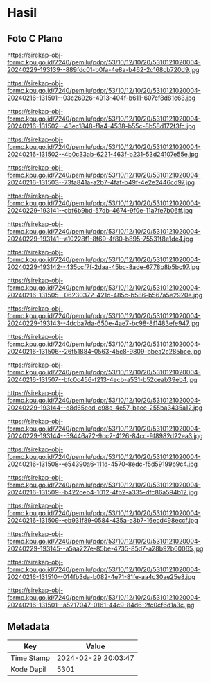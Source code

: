 # Hasil

## Foto C Plano

https://sirekap-obj-formc.kpu.go.id/7240/pemilu/pdpr/53/10/12/10/20/5310121020004-20240229-193139--889fdc01-b0fa-4e8a-b462-2c168cb720d9.jpg

https://sirekap-obj-formc.kpu.go.id/7240/pemilu/pdpr/53/10/12/10/20/5310121020004-20240216-131501--03c26926-4913-404f-b611-607cf8d81c63.jpg

https://sirekap-obj-formc.kpu.go.id/7240/pemilu/pdpr/53/10/12/10/20/5310121020004-20240216-131502--43ec1848-f1a4-4538-b55c-8b58d172f3fc.jpg

https://sirekap-obj-formc.kpu.go.id/7240/pemilu/pdpr/53/10/12/10/20/5310121020004-20240216-131502--4b0c33ab-6221-463f-b231-53d24107e55e.jpg

https://sirekap-obj-formc.kpu.go.id/7240/pemilu/pdpr/53/10/12/10/20/5310121020004-20240216-131503--73fa841a-a2b7-4faf-b49f-4e2e2446cd97.jpg

https://sirekap-obj-formc.kpu.go.id/7240/pemilu/pdpr/53/10/12/10/20/5310121020004-20240229-193141--cbf6b9bd-57db-4674-9f0e-11a7fe7b06ff.jpg

https://sirekap-obj-formc.kpu.go.id/7240/pemilu/pdpr/53/10/12/10/20/5310121020004-20240229-193141--a10228f1-8f69-4f80-b895-75531f8e1de4.jpg

https://sirekap-obj-formc.kpu.go.id/7240/pemilu/pdpr/53/10/12/10/20/5310121020004-20240229-193142--435ccf7f-2daa-45bc-8ade-6778b8b5bc97.jpg

https://sirekap-obj-formc.kpu.go.id/7240/pemilu/pdpr/53/10/12/10/20/5310121020004-20240216-131505--06230372-421d-485c-b586-b567a5e2920e.jpg

https://sirekap-obj-formc.kpu.go.id/7240/pemilu/pdpr/53/10/12/10/20/5310121020004-20240229-193143--4dcba7da-650e-4ae7-bc98-8f1483efe947.jpg

https://sirekap-obj-formc.kpu.go.id/7240/pemilu/pdpr/53/10/12/10/20/5310121020004-20240216-131506--26f51884-0563-45c8-9809-bbea2c285bce.jpg

https://sirekap-obj-formc.kpu.go.id/7240/pemilu/pdpr/53/10/12/10/20/5310121020004-20240216-131507--bfc0c456-f213-4ecb-a531-b52ceab39eb4.jpg

https://sirekap-obj-formc.kpu.go.id/7240/pemilu/pdpr/53/10/12/10/20/5310121020004-20240229-193144--d8d65ecd-c98e-4e57-baec-255ba3435a12.jpg

https://sirekap-obj-formc.kpu.go.id/7240/pemilu/pdpr/53/10/12/10/20/5310121020004-20240229-193144--59446a72-9cc2-4126-84cc-9f8982d22ea3.jpg

https://sirekap-obj-formc.kpu.go.id/7240/pemilu/pdpr/53/10/12/10/20/5310121020004-20240216-131508--e54390a6-111d-4570-8edc-f5d59199b9c4.jpg

https://sirekap-obj-formc.kpu.go.id/7240/pemilu/pdpr/53/10/12/10/20/5310121020004-20240216-131509--b422ceb4-1012-4fb2-a335-dfc86a594b12.jpg

https://sirekap-obj-formc.kpu.go.id/7240/pemilu/pdpr/53/10/12/10/20/5310121020004-20240216-131509--eb931f89-0584-435a-a3b7-16ecd498eccf.jpg

https://sirekap-obj-formc.kpu.go.id/7240/pemilu/pdpr/53/10/12/10/20/5310121020004-20240229-193145--a5aa227e-85be-4735-85d7-a28b92b60065.jpg

https://sirekap-obj-formc.kpu.go.id/7240/pemilu/pdpr/53/10/12/10/20/5310121020004-20240216-131510--014fb3da-b082-4e71-81fe-aa4c30ae25e8.jpg

https://sirekap-obj-formc.kpu.go.id/7240/pemilu/pdpr/53/10/12/10/20/5310121020004-20240216-131501--a5217047-0161-44c9-84d6-2fc0cf6d1a3c.jpg


## Metadata

| Key        | Value               |
| ---------- | ------------------- |
| Time Stamp | 2024-02-29 20:03:47 |
| Kode Dapil | 5301                |




